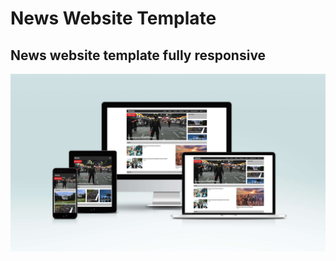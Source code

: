 # News Website Template

## News website template fully responsive

![](images/screen-mockup.jpg)


